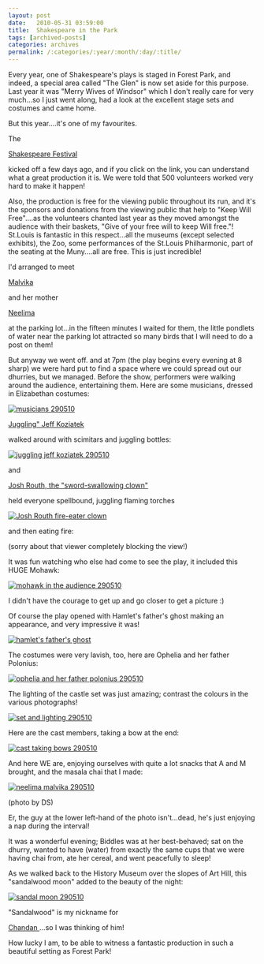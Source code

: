```yaml
---
layout: post
date:	2010-05-31 03:59:00
title:  Shakespeare in the Park
tags: [archived-posts]
categories: archives
permalink: /:categories/:year/:month/:day/:title/
---
```

Every year, one of Shakespeare's plays is staged in Forest Park, and indeed, a special area called "The Glen" is now set aside for this purpose. Last year it was "Merry Wives of Windsor" which I don't really care for very much...so I just went along, had a look at the excellent stage sets and costumes and came home. 

But this year....it's one of my favourites.


The

<a href="http://www.shakespearefestivalstlouis.org/"> Shakespeare Festival </a> 

kicked off a few days ago, and if you click on the link, you can understand what a great production it is. We were told that 500 volunteers worked very hard to make it happen!

Also, the production is free for the viewing public throughout its run, and it's the sponsors and donations from the viewing public that help to "Keep Will Free"....as the volunteers chanted last year as they moved amongst the audience with their baskets, "Give of your free will to keep Will free."! St.Louis is fantastic in this respect...all the museums (except selected exhibits), the Zoo, some performances of the St.Louis Philharmonic, part of the seating at the Muny....all are free. This is just incredible!

<lj-cut text="Hamlet in the Park">

I'd arranged to meet 

<a href="http://www.eastcentral.edu/admin/hr/directory/faculty.html#T"> Malvika </a> 

and her mother 

<a href="http://www.hss.iitb.ac.in/faculty.php"> Neelima </a>

at the parking lot...in the fifteen minutes I waited for them, the little pondlets of water near the parking lot attracted so many birds that I will need to do a post on them!

But anyway we went off. and at 7pm (the play begins every evening at 8 sharp) we were hard put to find a space where we could spread out our dhurries, but we managed. Before the show, performers were walking around the audience, entertaining them. Here are some musicians, dressed in Elizabethan costumes:


<a href="http://s967.photobucket.com/albums/ae160/pedoral/?action=view&amp;current=IMG_5612.jpg" target="_blank"><img src="http://i967.photobucket.com/albums/ae160/pedoral/IMG_5612.jpg" border="0" alt="musicians 290510"></a>

<a href="http://www.daythreeproductions.com"> Juggling" Jeff Koziatek </a>

 walked around with scimitars and juggling bottles:


<a href="http://s967.photobucket.com/albums/ae160/pedoral/?action=view&amp;current=IMG_5613.jpg" target="_blank"><img src="http://i967.photobucket.com/albums/ae160/pedoral/IMG_5613.jpg" border="0" alt="juggling jeff koziatek 290510"></a>


and

<a href="http://www.circuskaput.com"> Josh Routh, the "sword-swallowing clown" </a>

held everyone spellbound, juggling flaming torches

<a href="http://s967.photobucket.com/albums/ae160/pedoral/?action=view&amp;current=IMG_5614.jpg" target="_blank"><img src="http://i967.photobucket.com/albums/ae160/pedoral/IMG_5614.jpg" border="0" alt="Josh Routh fire-eater clown"></a>


<lj-embed id="332"/>



and then eating fire:


<lj-embed id="333"/> 

(sorry about that viewer completely blocking the view!)

It was fun watching who else had come to see the play, it included this HUGE Mohawk:

<a href="http://s967.photobucket.com/albums/ae160/pedoral/?action=view&amp;current=IMG_5618.jpg" target="_blank"><img src="http://i967.photobucket.com/albums/ae160/pedoral/IMG_5618.jpg" border="0" alt="mohawk in the audience 290510"></a>

I didn't have the courage to get up and go closer to get a picture :)

Of course the play opened with Hamlet's father's ghost making an appearance, and very impressive it was!

<a href="http://s967.photobucket.com/albums/ae160/pedoral/?action=view&amp;current=IMG_5619.jpg" target="_blank"><img src="http://i967.photobucket.com/albums/ae160/pedoral/IMG_5619.jpg" border="0" alt="hamlet&#39;s father&#39;s ghost"></a>

The costumes were very lavish, too, here are Ophelia and her father Polonius:

<a href="http://s967.photobucket.com/albums/ae160/pedoral/?action=view&amp;current=IMG_5630.jpg" target="_blank"><img src="http://i967.photobucket.com/albums/ae160/pedoral/IMG_5630.jpg" border="0" alt="ophelia and her father polonius 290510"></a>

The lighting of the castle set was just amazing; contrast the colours in the various photographs!


<a href="http://s967.photobucket.com/albums/ae160/pedoral/?action=view&amp;current=IMG_5632.jpg" target="_blank"><img src="http://i967.photobucket.com/albums/ae160/pedoral/IMG_5632.jpg" border="0" alt="set and lighting 290510"></a>

Here are the cast members, taking a bow at the end:


<a href="http://s967.photobucket.com/albums/ae160/pedoral/?action=view&amp;current=IMG_5638.jpg" target="_blank"><img src="http://i967.photobucket.com/albums/ae160/pedoral/IMG_5638.jpg" border="0" alt="cast taking bows 290510"></a>


And here WE are, enjoying ourselves with quite a lot snacks that A and M brought, and the masala chai that I made:


<a href="http://s967.photobucket.com/albums/ae160/pedoral/?action=view&amp;current=IMG_5636.jpg" target="_blank"><img src="http://i967.photobucket.com/albums/ae160/pedoral/IMG_5636.jpg" border="0" alt="neelima malvika 290510"></a>

(photo by DS)


Er, the guy at the lower left-hand of the photo isn't...dead, he's just enjoying a nap during the interval!




It was a wonderful evening; Biddles was at her best-behaved; sat on the dhurry, wanted to have (water) from exactly the same cups that we were having chai from, ate her cereal, and went peacefully to sleep!


</lj-cut>


As we walked back to the History Museum over the slopes of Art Hill, this "sandalwood moon" added to the beauty of the night:


<a href="http://s967.photobucket.com/albums/ae160/pedoral/?action=view&amp;current=IMG_5642.jpg" target="_blank"><img src="http://i967.photobucket.com/albums/ae160/pedoral/IMG_5642.jpg" border="0" alt="sandal moon 290510"></a>

"Sandalwood" is my nickname for

<a href="http://chandanv.blogspot.com/"> Chandan </a>...so I was thinking of him!

How lucky I am, to be able to witness a fantastic production in such a beautiful setting as Forest Park!
